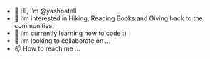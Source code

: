 - 👋 Hi, I’m @yashpatell
- 👀 I’m interested in Hiking, Reading Books and Giving back to the communities.
- 🌱 I’m currently learning how to code :)
- 💞️ I’m looking to collaborate on ...
- 📫 How to reach me ...

<!---
yashpatell/yashpatell is a ✨ special ✨ repository because its `README.md` (this file) appears on your GitHub profile.
You can click the Preview link to take a look at your changes.
--->
